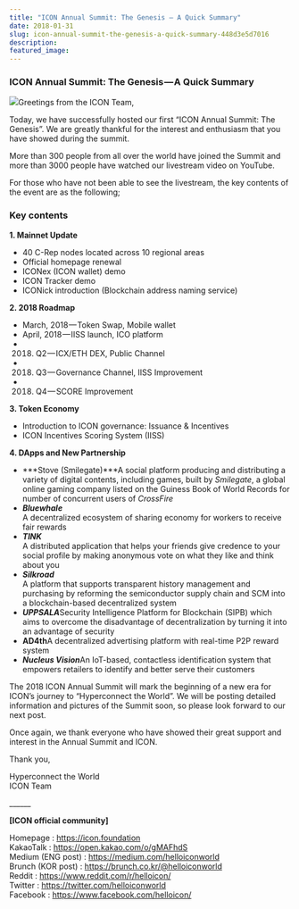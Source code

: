 ```yaml
---
title: "ICON Annual Summit: The Genesis — A Quick Summary"
date: 2018-01-31
slug: icon-annual-summit-the-genesis-a-quick-summary-448d3e5d7016
description:
featured_image:
---
```


### ICON Annual Summit: The Genesis — A Quick Summary

![](https://cdn-images-1.medium.com/max/800/0*LsEwZ8SvvWfygGQI.)Greetings from the ICON Team,

Today, we have successfully hosted our first “ICON Annual Summit: The Genesis”. We are greatly thankful for the interest and enthusiasm that you have showed during the summit.

More than 300 people from all over the world have joined the Summit and more than 3000 people have watched our livestream video on YouTube.

For those who have not been able to see the livestream, the key contents of the event are as the following;

### **Key contents**

**1. Mainnet Update**

* 40 C-Rep nodes located across 10 regional areas
* Official homepage renewal
* ICONex (ICON wallet) demo
* ICON Tracker demo
* ICONick introduction (Blockchain address naming service)

**2. 2018 Roadmap**

* March, 2018 — Token Swap, Mobile wallet
* April, 2018 — IISS launch, ICO platform
* 2018. Q2 — ICX/ETH DEX, Public Channel
* 2018. Q3 — Governance Channel, IISS Improvement
* 2018. Q4 — SCORE Improvement

**3. Token Economy**

* Introduction to ICON governance: Issuance & Incentives
* ICON Incentives Scoring System (IISS)

**4. DApps and New Partnership**

* ***Stove (Smilegate)***A social platform producing and distributing a variety of digital contents, including games, built by *Smilegate*, a global online gaming company listed on the Guiness Book of World Records for number of concurrent users of *CrossFire*
* ***Bluewhale***  
A decentralized ecosystem of sharing economy for workers to receive fair rewards
* ***TINK***  
A distributed application that helps your friends give credence to your social profile by making anonymous vote on what they like and think about you
* ***Silkroad***  
A platform that supports transparent history management and purchasing by reforming the semiconductor supply chain and SCM into a blockchain-based decentralized system
* ***UPPSALA***Security Intelligence Platform for Blockchain (SIPB) which aims to overcome the disadvantage of decentralization by turning it into an advantage of security
* **AD4th**A decentralized advertising platform with real-time P2P reward system
* ***Nucleus Vision***An IoT-based, contactless identification system that empowers retailers to identify and better serve their customers

The 2018 ICON Annual Summit will mark the beginning of a new era for ICON’s journey to “Hyperconnect the World”. We will be posting detailed information and pictures of the Summit soon, so please look forward to our next post.

Once again, we thank everyone who have showed their great support and interest in the Annual Summit and ICON.

Thank you,

Hyperconnect the World  
ICON Team

\_\_\_\_\_\_

**[ICON official community]**

Homepage : <https://icon.foundation>  
KakaoTalk : <https://open.kakao.com/o/gMAFhdS>  
Medium (ENG post) : <https://medium.com/helloiconworld>  
Brunch (KOR post) : <https://brunch.co.kr/@helloiconworld>  
Reddit : <https://www.reddit.com/r/helloicon/>  
Twitter : <https://twitter.com/helloiconworld>  
Facebook : <https://www.facebook.com/helloicon/>

